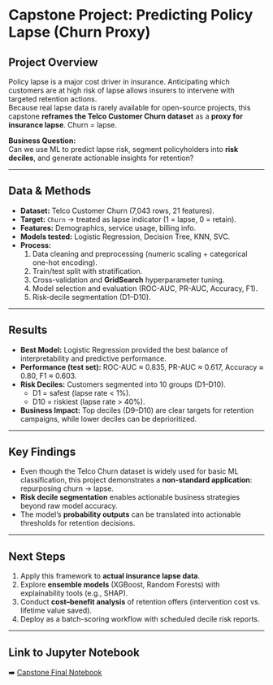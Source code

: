 # Capstone Project: Predicting Policy Lapse (Churn Proxy)

## Project Overview
Policy lapse is a major cost driver in insurance. Anticipating which customers are at high risk of lapse allows insurers to intervene with targeted retention actions.  
Because real lapse data is rarely available for open-source projects, this capstone **reframes the Telco Customer Churn dataset** as a **proxy for insurance lapse**. Churn = lapse.

**Business Question:**  
Can we use ML to predict lapse risk, segment policyholders into **risk deciles**, and generate actionable insights for retention?

---

## Data & Methods
- **Dataset:** Telco Customer Churn (7,043 rows, 21 features).  
- **Target:** `Churn` → treated as lapse indicator (1 = lapse, 0 = retain).  
- **Features:** Demographics, service usage, billing info.  
- **Models tested:** Logistic Regression, Decision Tree, KNN, SVC.  
- **Process:**  
  1. Data cleaning and preprocessing (numeric scaling + categorical one-hot encoding).  
  2. Train/test split with stratification.  
  3. Cross-validation and **GridSearch** hyperparameter tuning.  
  4. Model selection and evaluation (ROC-AUC, PR-AUC, Accuracy, F1).  
  5. Risk-decile segmentation (D1–D10).  

---

## Results
- **Best Model:** Logistic Regression provided the best balance of interpretability and predictive performance.  
- **Performance (test set):** ROC-AUC ≈ 0.835, PR-AUC ≈ 0.617, Accuracy ≈ 0.80, F1 ≈ 0.603.  
- **Risk Deciles:** Customers segmented into 10 groups (D1–D10).  
  - D1 = safest (lapse rate < 1%).  
  - D10 = riskiest (lapse rate > 40%).  
- **Business Impact:** Top deciles (D9–D10) are clear targets for retention campaigns, while lower deciles can be deprioritized.  

---

## Key Findings
- Even though the Telco Churn dataset is widely used for basic ML classification, this project demonstrates a **non-standard application**: repurposing churn → lapse.  
- **Risk decile segmentation** enables actionable business strategies beyond raw model accuracy.  
- The model’s **probability outputs** can be translated into actionable thresholds for retention decisions.  

---

## Next Steps
1. Apply this framework to **actual insurance lapse data**.  
2. Explore **ensemble models** (XGBoost, Random Forests) with explainability tools (e.g., SHAP).  
3. Conduct **cost–benefit analysis** of retention offers (intervention cost vs. lifetime value saved).  
4. Deploy as a batch-scoring workflow with scheduled decile risk reports.  

---

## Link to Jupyter Notebook
➡️ [Capstone Final Notebook](notebooks/capstone_lapse_final.ipynb)
